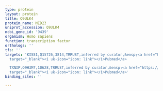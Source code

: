 ```yaml
---
type: protein
layout: protein
title: Q9ULK4
protein_name: MED23
uniprot_accession: Q9ULK4
ncbi_gene_id: '9439'
organism: Homo sapiens
function: transcription factor
orthologs: ''
tfs: ''
targets: 'KISS1,Q15726,3814,TRRUST,inferred by curator,&ensp;<a href="https://www.ncbi.nlm.nih.gov/pubmed/?term=12543799%5Buid%5D+OR+29087512%5Buid%5D"
  target="_blank"><i uk-icon="icon: link"></i>Pubmed</a>

  TXNIP,Q9H3M7,10628,TRRUST,inferred by curator,&ensp;<a href="https://www.ncbi.nlm.nih.gov/pubmed/?term=12543799%5Buid%5D+OR+29087512%5Buid%5D"
  target="_blank"><i uk-icon="icon: link"></i>Pubmed</a>'
binding_sites: ''

---
```

